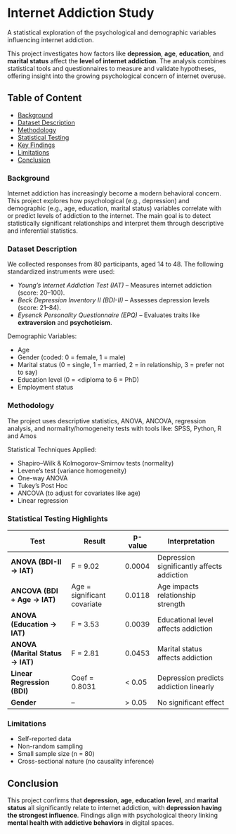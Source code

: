 # Internet Addiction Study

A statistical exploration of the psychological and demographic variables influencing internet addiction.

This project investigates how factors like **depression**, **age**, **education**, and **marital status** affect the **level of internet addiction**. The analysis combines statistical tools and questionnaires to measure and validate hypotheses, offering insight into the growing psychological concern of internet overuse.

## Table of Content

* [Background](https://github.com/KimiyaVahidMotlagh/DataAnalysis_Project/tree/main#background)
* [Dataset Description](https://github.com/KimiyaVahidMotlagh/DataAnalysis_Project/tree/main#dataset-description)
* [Methodology](https://github.com/KimiyaVahidMotlagh/DataAnalysis_Project/tree/main#methodology)
* [Statistical Testing](https://github.com/KimiyaVahidMotlagh/DataAnalysis_Project/tree/main#statistical-testing)
* [Key Findings](https://github.com/KimiyaVahidMotlagh/DataAnalysis_Project/tree/main#key-findings)
* [Limitations](https://github.com/KimiyaVahidMotlagh/DataAnalysis_Project/tree/main#limitations)
* [Conclusion](https://github.com/KimiyaVahidMotlagh/DataAnalysis_Project/tree/main#conclusion)

### Background

Internet addiction has increasingly become a modern behavioral concern. This project explores how psychological (e.g., depression) and demographic (e.g., age, education, marital status) variables correlate with or predict levels of addiction to the internet. The main goal is to detect statistically significant relationships and interpret them through descriptive and inferential statistics.

### Dataset Description

We collected responses from 80 participants, aged 14 to 48. The following standardized instruments were used:

* *Young’s Internet Addiction Test (IAT)* – Measures internet addiction (score: 20–100).
* *Beck Depression Inventory II (BDI-II)* – Assesses depression levels (score: 21–84).
* *Eysenck Personality Questionnaire (EPQ)* – Evaluates traits like **extraversion** and **psychoticism**.
  
Demographic Variables:
* Age
* Gender (coded: 0 = female, 1 = male)
* Marital status (0 = single, 1 = married, 2 = in relationship, 3 = prefer not to say)
* Education level (0 = \<diploma to 6 = PhD)
* Employment status

### Methodology

The project uses descriptive statistics, ANOVA, ANCOVA, regression analysis, and normality/homogeneity tests with tools like: SPSS, Python, R and Amos

Statistical Techniques Applied:

* Shapiro–Wilk & Kolmogorov–Smirnov tests (normality)
* Levene’s test (variance homogeneity)
* One-way ANOVA
* Tukey’s Post Hoc
* ANCOVA (to adjust for covariates like age)
* Linear regression

### Statistical Testing Highlights

| Test                             | Result                      | p-value | Interpretation                             |
| -------------------------------- | --------------------------- | ------- | ------------------------------------------ |
| **ANOVA (BDI-II → IAT)**         | F = 9.02                    | 0.0004  | Depression significantly affects addiction |
| **ANCOVA (BDI + Age → IAT)**     | Age = significant covariate | 0.0118  | Age impacts relationship strength          |
| **ANOVA (Education → IAT)**      | F = 3.53                    | 0.0039  | Educational level affects addiction        |
| **ANOVA (Marital Status → IAT)** | F = 2.81                    | 0.0453  | Marital status affects addiction           |
| **Linear Regression (BDI)**      | Coef = 0.8031               | < 0.05  | Depression predicts addiction linearly     |
| **Gender**                       | –                           | > 0.05  | No significant effect                      |

### Limitations

* Self-reported data
* Non-random sampling
* Small sample size (n = 80)
* Cross-sectional nature (no causality inference)

## Conclusion

This project confirms that **depression**, **age**, **education level**, and **marital status** all significantly relate to internet addiction, with **depression having the strongest influence**. Findings align with psychological theory linking **mental health with addictive behaviors** in digital spaces.


